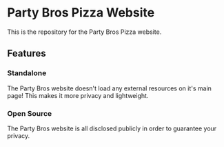 # Party Bros Pizza Website
This is the repository for the Party Bros Pizza website.


## Features

### Standalone

The Party Bros website doesn't load any external resources on it's main page! This makes it more privacy and lightweight.

### Open Source

The Party Bros website is all disclosed publicly in order to guarantee your privacy.
